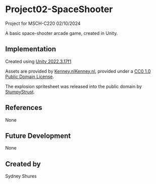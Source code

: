 # Project02-SpaceShooter
Project for MSCH-C220 02/10/2024

A basic space-shooter arcade game, created in Unity.

## Implementation
Created using [Unity 2022.3.17f1](https://unity.com/download)

Assets are provided by [Kenney.nl](https://kenney.nl/assets/space-shooter-redux)[Kenney.nl](https://kenney.nl/assets/planets), provided under a [CC0 1.0 Public Domain License](https://creativecommons.org/publicdomain/zero/1.0/).

The explosion spritesheet was released into the public domain by [StumpyStrust](https://opengameart.org/content/explosion-sheet).

## References
None
## Future Development
None
## Created by
Sydney Shures

